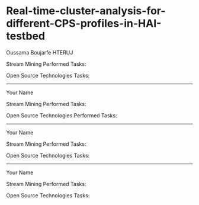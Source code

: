 # Real-time-cluster-analysis-for-different-CPS-profiles-in-HAI-testbed

Oussama Boujarfe HTERUJ

Stream Mining Performed Tasks:

Open Source Technologies Tasks:

-----------------------------------------------
Your Name

Stream Mining Performed Tasks:

Open Source Technologies Performed Tasks:

-----------------------------------------------
Your Name

Stream Mining Performed Tasks:

Open Source Technologies Tasks:

-----------------------------------------------
Your Name

Stream Mining Performed Tasks:

Open Source Technologies Tasks:



